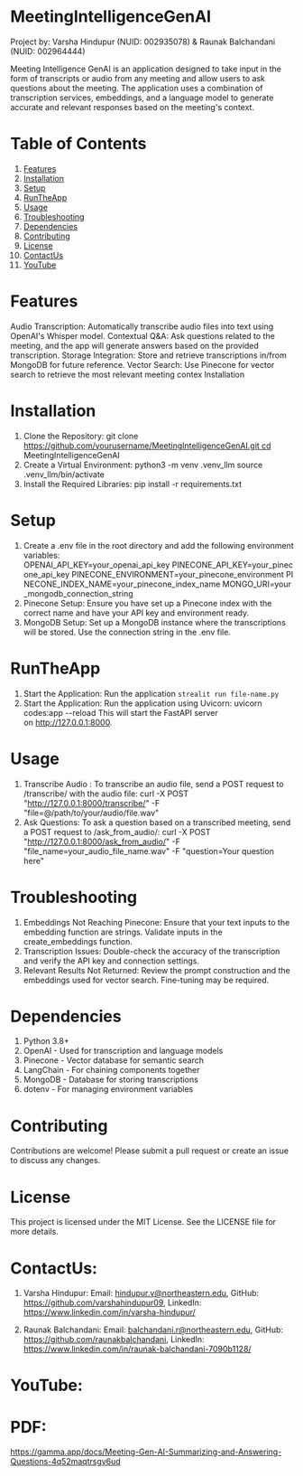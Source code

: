 # MeetingIntelligenceGenAI

Project by: Varsha Hindupur (NUID: 002935078) & Raunak Balchandani (NUID: 002964444)

Meeting Intelligence GenAI is an application designed to take input in the form of transcripts or audio from any meeting and allow users to ask questions about the meeting. The application uses a combination of transcription services, embeddings, and a language model to generate accurate and relevant responses based on the meeting's context.

# Table of Contents

1. [Features](#Features)
2. [Installation](#Installation)
3. [Setup](#Setup)
4. [RunTheApp](#RunTheApp)
5. [Usage](#Usage)
6. [Troubleshooting](#Troubleshooting)
7. [Dependencies](#Dependencies)
8. [Contributing](#Contributing)
9. [License](#License)
10. [ContactUs](#ContactUs)
11. [YouTube](#YouTube)
    

# Features

Audio Transcription: Automatically transcribe audio files into text using OpenAI's Whisper model. Contextual Q&A: Ask questions related to the meeting, and the app will generate answers based on the provided transcription. Storage Integration: Store and retrieve transcriptions in/from MongoDB for future reference. Vector Search: Use Pinecone for vector search to retrieve the most relevant meeting contex
Installation

# Installation

1. Clone the Repository: git clone https://github.com/yourusername/MeetingIntelligenceGenAI.git cd MeetingIntelligenceGenAI
2. Create a Virtual Environment: python3 -m venv .venv_llm source .venv_llm/bin/activate
3. Install the Required Libraries: pip install -r requirements.txt

# Setup

1. Create a .env file in the root directory and add the following environment variables:
OPENAI_API_KEY=your_openai_api_key PINECONE_API_KEY=your_pinecone_api_key PINECONE_ENVIRONMENT=your_pinecone_environment PINECONE_INDEX_NAME=your_pinecone_index_name MONGO_URI=your_mongodb_connection_string
2. Pinecone Setup: Ensure you have set up a Pinecone index with the correct name and have your API key and environment ready.
3. MongoDB Setup: Set up a MongoDB instance where the transcriptions will be stored. Use the connection string in the .env file.

# RunTheApp

1. Start the Application: Run the application ```strealit run file-name.py```
2. Start the Application: Run the application using Uvicorn: uvicorn codes:app --reload This will start the FastAPI server on http://127.0.0.1:8000.

# Usage

1. Transcribe Audio : To transcribe an audio file, send a POST request to /transcribe/ with the audio file: curl -X POST "http://127.0.0.1:8000/transcribe/" -F "file=@/path/to/your/audio/file.wav"
2. Ask Questions: To ask a question based on a transcribed meeting, send a POST request to /ask_from_audio/: curl -X POST "http://127.0.0.1:8000/ask_from_audio/" -F "file_name=your_audio_file_name.wav" -F "question=Your question here"

# Troubleshooting

1. Embeddings Not Reaching Pinecone: Ensure that your text inputs to the embedding function are strings. Validate inputs in the create_embeddings function.
2. Transcription Issues: Double-check the accuracy of the transcription and verify the API key and connection settings.
3. Relevant Results Not Returned: Review the prompt construction and the embeddings used for vector search. Fine-tuning may be required.

# Dependencies

1. Python 3.8+
2. OpenAI - Used for transcription and language models
3. Pinecone - Vector database for semantic search
4. LangChain - For chaining components together
5. MongoDB - Database for storing transcriptions
6. dotenv - For managing environment variables

# Contributing
Contributions are welcome! Please submit a pull request or create an issue to discuss any changes.

# License
This project is licensed under the MIT License. See the LICENSE file for more details.

# ContactUs:

1. Varsha Hindupur:
   Email: hindupur.v@northeastern.edu, GitHub: https://github.com/varshahindupur09, LinkedIn: https://www.linkedin.com/in/varsha-hindupur/

2. Raunak Balchandani:
   Email: balchandani.r@northeastern.edu, GitHub: https://github.com/raunakbalchandani, LinkedIn: https://www.linkedin.com/in/raunak-balchandani-7090b1128/

# YouTube:

# PDF: 
https://gamma.app/docs/Meeting-Gen-AI-Summarizing-and-Answering-Questions-4q52maqtrsgv6ud



   
   
